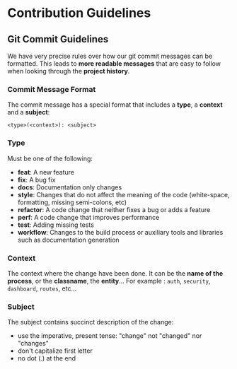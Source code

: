 # Contribution Guidelines

## <a name="commit"></a> Git Commit Guidelines

We have very precise rules over how our git commit messages can be formatted.  This leads to **more
readable messages** that are easy to follow when looking through the **project history**.

### Commit Message Format
The commit message has a special format that includes a **type**, a **context** and a **subject**:

```
<type>(<context>): <subject>
```

### Type
Must be one of the following:

* **feat**: A new feature
* **fix**: A bug fix
* **docs**: Documentation only changes
* **style**: Changes that do not affect the meaning of the code (white-space, formatting, missing
  semi-colons, etc)
* **refactor**: A code change that neither fixes a bug or adds a feature
* **perf**: A code change that improves performance
* **test**: Adding missing tests
* **workflow**: Changes to the build process or auxiliary tools and libraries such as documentation
  generation

### Context
The context where the change have been done. It can be the **name of the process**, or the **classname**, the **entity**... For example : `auth`, `security`, `dashboard`, `routes`, etc...

### Subject
The subject contains succinct description of the change:

* use the imperative, present tense: "change" not "changed" nor "changes"
* don't capitalize first letter
* no dot (.) at the end
